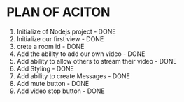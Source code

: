 # PLAN OF ACITON

1. Initialize of Nodejs project - DONE
2. Initialize our first view - DONE
3. crete a room id - DONE
4. Add the ability to add our own video - DONE
5. Add ability to allow others to stream their video - DONE
6. Add Styling - DONE
7. Add ability to create Messages - DONE
8. Add mute button - DONE
9. Add video stop button - DONE